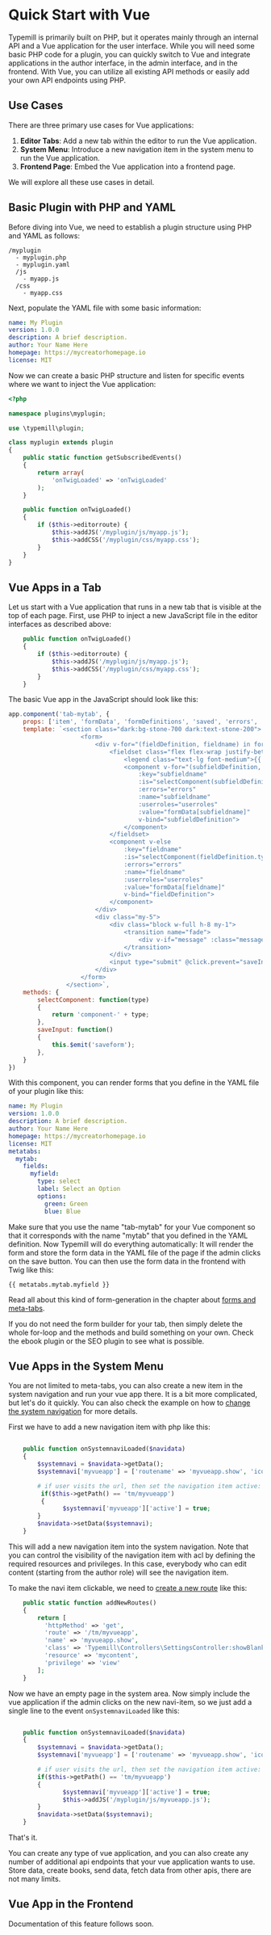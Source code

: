 #  Quick Start with Vue

Typemill is primarily built on PHP, but it operates mainly through an internal API and a Vue application for the user interface. While you will need some basic PHP code for a plugin, you can quickly switch to Vue and integrate applications in the author interface, in the admin interface, and in the frontend. With Vue, you can utilize all existing API methods or easily add your own API endpoints using PHP.

## Use Cases

There are three primary use cases for Vue applications:

1. **Editor Tabs**: Add a new tab within the editor to run the Vue application.
2. **System Menu**: Introduce a new navigation item in the system menu to run the Vue application.
3. **Frontend Page**: Embed the Vue application into a frontend page.

We will explore all these use cases in detail.

## Basic Plugin with PHP and YAML

Before diving into Vue, we need to establish a plugin structure using PHP and YAML as follows:

```
/myplugin
  - myplugin.php
  - myplugin.yaml
  /js
    - myapp.js
  /css
    - myapp.css
```

Next, populate the YAML file with some basic information:

```yaml
name: My Plugin
version: 1.0.0
description: A brief description.
author: Your Name Here
homepage: https://mycreatorhomepage.io
license: MIT
```

Now we can create a basic PHP structure and listen for specific events where we want to inject the Vue application:

```php
<?php

namespace plugins\myplugin;

use \typemill\plugin;

class myplugin extends plugin
{
    public static function getSubscribedEvents()
    {
        return array(
            'onTwigLoaded' => 'onTwigLoaded'
        );
    }

    public function onTwigLoaded()
    {
        if ($this->editorroute) {
            $this->addJS('/myplugin/js/myapp.js');
            $this->addCSS('/myplugin/css/myapp.css');
        }
    }
}
```

## Vue Apps in a Tab

Let us start with a Vue application that runs in a new tab that is visible at the top of each page. First, use PHP to inject a new JavaScript file in the editor interfaces as described above:

```php
    public function onTwigLoaded()
    {
        if ($this->editorroute) {
            $this->addJS('/myplugin/js/myapp.js');
            $this->addCSS('/myplugin/css/myapp.css');
        }
    }
```

The basic Vue app in the JavaScript should look like this:

```javascript
app.component('tab-mytab', {
    props: ['item', 'formData', 'formDefinitions', 'saved', 'errors', 'message', 'messageClass'],
    template: `<section class="dark:bg-stone-700 dark:text-stone-200">
                    <form>
                        <div v-for="(fieldDefinition, fieldname) in formDefinitions.fields">
                            <fieldset class="flex flex-wrap justify-between border-2 border-stone-200 p-4 my-8" v-if="fieldDefinition.type == 'fieldset'">
                                <legend class="text-lg font-medium">{{ fieldDefinition.legend }}</legend>
                                <component v-for="(subfieldDefinition, subfieldname) in fieldDefinition.fields"
                                    :key="subfieldname"
                                    :is="selectComponent(subfieldDefinition.type)"
                                    :errors="errors"
                                    :name="subfieldname"
                                    :userroles="userroles"
                                    :value="formData[subfieldname]" 
                                    v-bind="subfieldDefinition">
                                </component>
                            </fieldset>
                            <component v-else
                                :key="fieldname"
                                :is="selectComponent(fieldDefinition.type)"
                                :errors="errors"
                                :name="fieldname"
                                :userroles="userroles"
                                :value="formData[fieldname]" 
                                v-bind="fieldDefinition">
                            </component>
                        </div>
                        <div class="my-5">
                            <div class="block w-full h-8 my-1">
                                <transition name="fade">
                                    <div v-if="message" :class="messageClass" class="text-white px-3 py-1 transition duration-100">{{ $filters.translate(message) }}</div>
                                </transition>
                            </div>
                            <input type="submit" @click.prevent="saveInput()" :value="$filters.translate('save')" class="w-full p-3 my-1 bg-stone-700 dark:bg-stone-600 hover:bg-stone-900 hover:dark:bg-stone-900 text-white cursor-pointer transition duration-100">
                        </div>                      
                    </form>
                </section>`,
    methods: {
        selectComponent: function(type)
        { 
            return 'component-' + type;
        },
        saveInput: function()
        {
            this.$emit('saveform');
        },
    }
})
```

With this component, you can render forms that you define in the YAML file of your plugin like this:

```yaml
name: My Plugin
version: 1.0.0
description: A brief description.
author: Your Name Here
homepage: https://mycreatorhomepage.io
license: MIT
metatabs:
  mytab:
    fields:
      myfield:
        type: select
        label: Select an Option
        options:
          green: Green
          blue: Blue
```

Make sure that you use the name "tab-mytab" for your Vue component so that it corresponds with the name "mytab" that you defined in the YAML definition. Now Typemill will do everything automatically: It will render the form and store the form data in the YAML file of the page if the admin clicks on the save button. You can then use the form data in the frontend with Twig like this:

```twig
{{ metatabs.mytab.myfield }}
```

Read all about this kind of form-generation in the chapter about [forms and meta-tabs](/forms/meta-tabs).

If you do not need the form builder for your tab, then simply delete the whole for-loop and the methods and build something on your own. Check the ebook plugin or the SEO plugin to see what is possible.

## Vue Apps in the System Menu

You are not limited to meta-tabs, you can also create a new item in the system navigation and run your vue app there. It is a bit more complicated, but let's do it quickly. You can also check the example on how to [change the system navigation](/plugin-developers/examples/system-navigation) for more details. 

First we have to add a new navigation item with php like this: 

```php

    public function onSystemnaviLoaded($navidata)
    {
        $systemnavi = $navidata->getData();
        $systemnavi['myvueapp'] = ['routename' => 'myvueapp.show', 'icon' => 'icon-xyz', 'aclresource' => 'mycontent', 'aclprivilege' => 'view'];

        # if user visits the url, then set the navigation item active:
         if($this->getPath() == 'tm/myvueapp')
         {
               $systemnavi['myvueapp']['active'] = true;
        }
        $navidata->setData($systemnavi);
    }
```

This will add a new navigation item into the system navigation. Note that you can control the visibility of the navigation item with acl by defining the required resources and privileges. In this case, everybody who can edit content (starting from the author role) will see the navigation item. 

To make the navi item clickable, we need to [create a new route](/plugin-developers/examples/routes) like this: 

```php
    public static function addNewRoutes()
    {
        return [
          'httpMethod' => 'get', 
          'route' => '/tm/myvueapp', 
          'name' => 'myvueapp.show', 
          'class' => 'Typemill\Controllers\SettingsController:showBlank', 
          'resource' => 'mycontent', 
          'privilege' => 'view'
        ];
    }
```

Now we have an empty page in the system area. Now simply include the vue application if the admin clicks on the new navi-item, so we just add a single line to the event `onSystemnaviLoaded` like this: 

```php

    public function onSystemnaviLoaded($navidata)
    {
        $systemnavi = $navidata->getData();
        $systemnavi['myvueapp'] = ['routename' => 'myvueapp.show', 'icon' => 'icon-xyz', 'aclresource' => 'mycontent', 'aclprivilege' => 'view'];

        # if user visits the url, then set the navigation item active:
        if($this->getPath() == 'tm/myvueapp')
        {
               $systemnavi['myvueapp']['active'] = true;
               $this->addJS('/myplugin/js/myvueapp.js');
        }
        $navidata->setData($systemnavi);
    }
```

That's it. 

You can create any type of vue application, and you can also create any number of additional api endpoints that your vue application wants to use. Store data, create books, send data, fetch data from other apis, there are not many limits.

## Vue App in the Frontend

Documentation of this feature follows soon.

